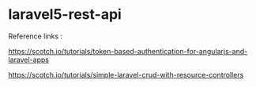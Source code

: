 # laravel5-rest-api

Reference links :

https://scotch.io/tutorials/token-based-authentication-for-angularjs-and-laravel-apps

https://scotch.io/tutorials/simple-laravel-crud-with-resource-controllers

